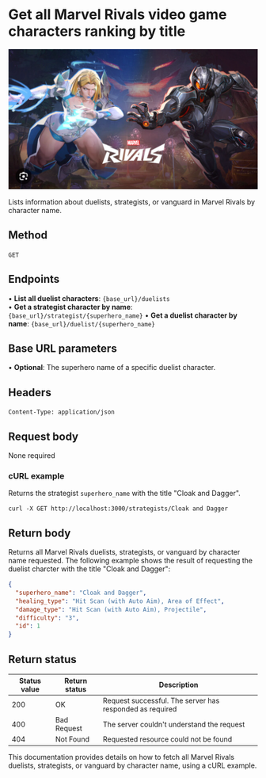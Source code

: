# Get all Marvel Rivals video game characters ranking by title

![alt text](../docs/media/Cover.png)

Lists information about duelists, strategists, or vanguard in Marvel Rivals by character name.

## Method

`GET`

## Endpoints
•	**List all duelist characters**: `{base_url}/duelists` <br>
•	**Get a strategist character by name**: `{base_url}/strategist/{superhero_name}` 
•	**Get a duelist character by name**: `{base_url}/duelist/{superhero_name}` 

## Base URL parameters
•	**Optional**: The superhero name of a specific duelist character.

## Headers

`Content-Type: application/json`

## Request body

None required

### cURL example
Returns the strategist `superhero_name` with the title "Cloak and Dagger".

```
curl -X GET http://localhost:3000/strategists/Cloak and Dagger
```

## Return body
Returns all Marvel Rivals duelists, strategists, or vanguard by character name requested. The following example shows the result of requesting the duelist charcter with the title "Cloak and Dagger":

```json
{
  "superhero_name": "Cloak and Dagger",
  "healing_type": "Hit Scan (with Auto Aim), Area of Effect",
  "damage_type": "Hit Scan (with Auto Aim), Projectile",
  "difficulty": "3",
  "id": 1
}
```

## Return status

| Status value | Return status | Description |
| ------------ | ------------- | ------------------------------------------------------------ |
| 200          | OK       | Request successful. The server has responded as required |
| 400          | Bad Request   | The server couldn't understand the request |
| 404 | Not Found | Requested resource could not be found |

This documentation provides details on how to fetch all Marvel Rivals duelists, strategists, or vanguard by character name, using a cURL example.
